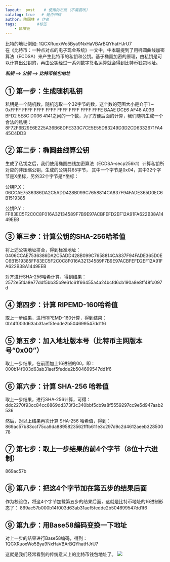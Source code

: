 ```yaml
---
layout:  post    # 使用的布局（不需要改）
catalog: true   # 是否归档
author: 陈国林 # 作者
tags:         #标签
    - 区块链
---   
```


比特的地址例如: 1QCXRuoxWo5Bya9NxHaVBArBQYhatHJrU7  
在《比特币：一种点对点的电子现金系统》一文中，中本聪提到了用椭圆曲线加密算法（ECDSA）来产生比特币的私钥和公钥。基于椭圆加密的原理，由私钥是可以计算出公钥的，再由公钥经过一系列数字签名运算就会得到比特币钱包地址。

***私钥 —> 公钥 —> 比特币钱包地址***

## ① 第一步：生成随机私钥
私钥是一个随机数，随机选取一个32字节的数，这个数的范围大小是介于1 ~ 0xFFFF FFFF FFFF FFFF FFFF FFFF FFFF FFFE BAAE DCE6 AF48 A03B BFD2 5E8C D036 4141之间的一个数，为了方便后面的计算，我们随机生成一个合法的私钥：8F72F6B29E6E225A36B68DFE333C7CE5E55D83249D3D2CD6332671FA445C4DD3

## ② 第二步：椭圆曲线算公钥
生成了私钥之后，我们使用椭圆曲线加密算法（ECDSA-secp256k1）计算私钥所对应的非压缩公钥，生成的公钥共65字节， 其中一个字节是0x04，其中32个字节是X坐标，另外32个字节是Y坐标：

公钥P.X：06CCAE7536386DA2C5ADD428B099C7658814CA837F94FADE365D0EC6B1519385

公钥P.Y：
FF83EC5F2C0C8F016A32134589F7B9E97ACBFEFD2EF12A91FA622B38A1449EEB

## ③ 第三步：计算公钥的SHA-256哈希值
将上述公钥地址拼合，得到标准地址：
0406CCAE7536386DA2C5ADD428B099C7658814CA837F94FADE365D0EC6B1519385FF83EC5F2C0C8F016A32134589F7B9E97ACBFEFD2EF12A91FA622B38A1449EEB

对齐进行SHA-256哈希计算，得到结果：2572e5f4a8e77ddf5bb35b9e61c61f66455a4a24bcfd6cb190a8e8ff48fc097d

## ④ 第四步：计算 RIPEMD-160哈希值
取上一步结果，进行RIPEMD-160计算，得到结果：
0b14f003d63ab31aef5fedde2b504699547dd1f6

## ⑤ 第五步：加入地址版本号（比特币主网版本号“0x00”）
取上一步结果，在前面加上16进制的00，即：
000b14f003d63ab31aef5fedde2b504699547dd1f6

## ⑥ 第六步：计算 SHA-256 哈希值
取上一步结果，进行SHA-256计算，可得：
ddc2270f93cc84cc6869dd373f3c340bbf5cb9a8f5559297cc9e5d947aab2536

然后，对以上结果再次计算 SHA-256 哈希值，得到：
869ac57b83ccf75ca9da8895823562fffb611e3c297d9c2d4612aeeb32850078

## ⑦ 第七步：取上一步结果的前4个字节（8位十六进制）
869ac57b

## ⑧ 第八步：把这4个字节加在第五步的结果后面
作为校验位，将这4个字节加载第五步的结果后面，这就是比特币地址的16进制形态了：
869ac57b000b14f003d63ab31aef5fedde2b504699547dd1f6

## ⑨ 第九步：用Base58编码变换一下地址
对上一步的结果进行Base58编码，得到：1QCXRuoxWo5Bya9NxHaVBArBQYhatHJrU7

这就是我们经常看到的传统意义上的比特币钱包地址了。
![](http://upload-images.jianshu.io/upload_images/11046879-08f18498c54da66b..jpg?imageMogr2/auto-orient/strip%7CimageView2/2/w/1240)

